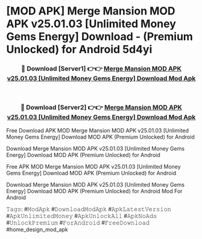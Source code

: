 # [MOD APK] Merge Mansion MOD APK v25.01.03 [Unlimited Money Gems Energy] Download - (Premium Unlocked) for Android 5d4yi



<div align="center">
<h3>🔴 Download [Server1] 👉👉 <a href="https://momento.my/?title=Merge_Mansion_MOD_APK_v25.01.03_[Unlimited_Money_Gems_Energy]_Download">Merge Mansion MOD APK v25.01.03 [Unlimited Money Gems Energy] Download Mod Apk</a></h3><br>

<h3>🔴 Download [Server2] 👉👉 <a href="https://momento.my/?title=Merge_Mansion_MOD_APK_v25.01.03_[Unlimited_Money_Gems_Energy]_Download">Merge Mansion MOD APK v25.01.03 [Unlimited Money Gems Energy] Download Mod Apk</a></h3>
</div>



Free Download APK MOD Merge Mansion MOD APK v25.01.03 [Unlimited Money Gems Energy] Download MOD APK (Premium Unlocked) for Android

Download Merge Mansion MOD APK v25.01.03 [Unlimited Money Gems Energy] Download MOD APK (Premium Unlocked) for Android

Free APK MOD Merge Mansion MOD APK v25.01.03 [Unlimited Money Gems Energy] Download MOD APK (Premium Unlocked) for Android

Download Merge Mansion MOD APK v25.01.03 [Unlimited Money Gems Energy] Download MOD APK (Premium Unlocked) for Android Mod For Android

𝚃𝚊𝚐𝚜: #𝙼𝚘𝚍𝙰𝚙𝚔 #𝙳𝚘𝚠𝚗𝚕𝚘𝚊𝚍𝙼𝚘𝚍𝙰𝚙𝚔 #𝙰𝚙𝚔𝙻𝚊𝚝𝚎𝚜𝚝𝚅𝚎𝚛𝚜𝚒𝚘𝚗 #𝙰𝚙𝚔𝚄𝚗𝚕𝚒𝚖𝚒𝚝𝚎𝚍𝙼𝚘𝚗𝚎𝚢 #𝙰𝚙𝚔𝚄𝚗𝚕𝚘𝚌𝚔𝙰𝚕𝚕 #𝙰𝚙𝚔𝙽𝚘𝙰𝚍𝚜 #𝚄𝚗𝚕𝚘𝚌𝚔𝙿𝚛𝚎𝚖𝚒𝚞𝚖 #𝙵𝚘𝚛𝙰𝚗𝚍𝚛𝚘𝚒𝚍 #𝙵𝚛𝚎𝚎𝙳𝚘𝚠𝚗𝚕𝚘𝚊𝚍 #home_design_mod_apk
